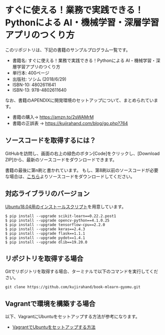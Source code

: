 # すぐに使える！業務で実践できる！Pythonによる AI・機械学習・深層学習アプリのつくり方

このリポジトリは、下記の書籍のサンプルプログラム一覧です。

- 書籍名: すぐに使える！業務で実践できる！Pythonによる AI・機械学習・深層学習アプリのつくり方
- 単行本: 400ページ
- 出版社: ソシム (2018/6/29)
- ISBN-10: 4802611641
- ISBN-13: 978-4802611640

なお、書籍のAPENDIXに開発環境のセットアップについて、まとめられています。

- 書籍の購入→ https://amzn.to/2sWAMrM
- 書籍の正誤表 → https://kujirahand.com/blog/go.php?764

## ソースコードを取得するには？

GitHubを訪問し、画面の右上の緑色のボタン[Code]をクリックし、[Download ZIP]から、最新のソースコードをダウンロードできます。

書籍の最後に第n刷と書かれています。
もし、第8刷以前のソースコードが必要な場合は、[こちら](https://github.com/kujirahand/book-mlearn-gyomu/releases/tag/1.0.0)よりソースコードをダウンロードしてください。

## 対応ライブラリのバージョン

[Ubuntu18.04用のインストールスクリプト](https://github.com/kujirahand/book-mlearn-gyomu/blob/master/src/vagrant/ubuntu-install.sh)を用意しています。

```
$ pip install --upgrade scikit-learn==0.22.2.post1
$ pip install --upgrade opencv-python==4.1.0.25
$ pip install --upgrade tensorflow-cpu==2.2.0
$ pip install --upgrade keras==2.4.3
$ pip install --upgrade flask==1.1.1
$ pip install --upgrade pydot==1.4.1
$ pip install --upgrade dlib==19.20.0
```

## リポジトリを取得する場合

Gitでリポジトリを取得する場合、ターミナルで以下のコマンドを実行してください。

```
git clone https://github.com/kujirahand/book-mlearn-gyomu.git
```

## Vagrantで環境を構築する場合

以下、VagrantにUbuntuをセットアップする方法が参考になります。

- [VagrantでUbuntuをセットアップする方法](https://kujirahand.com/blog/go.php?748)



